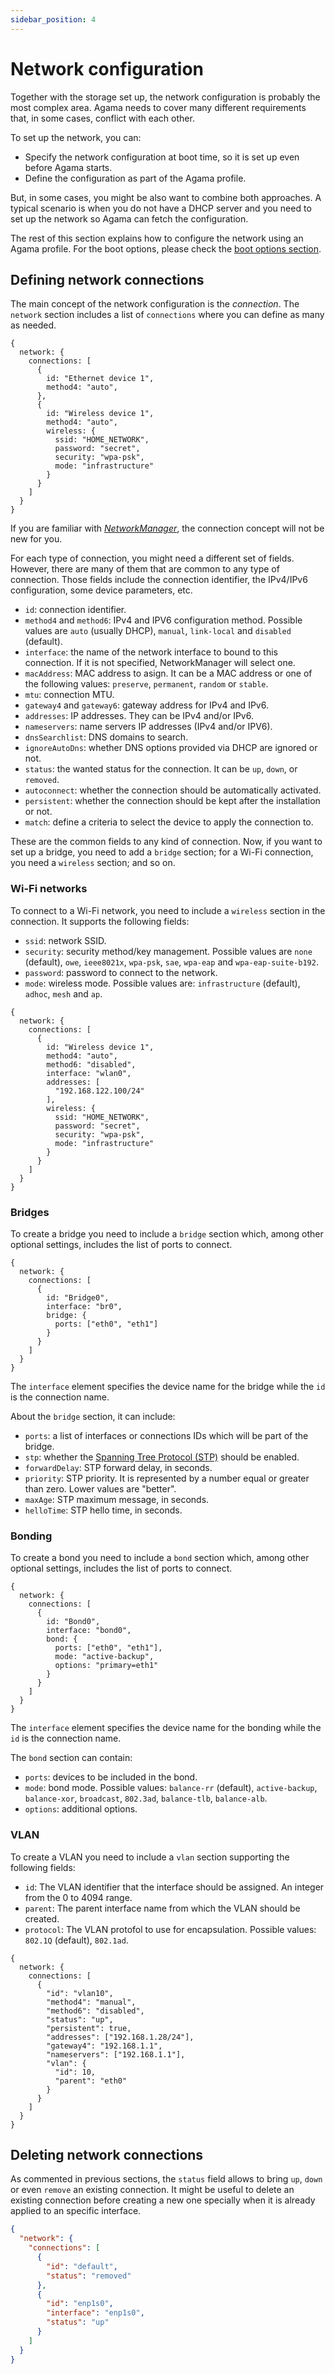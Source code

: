 ```yaml
---
sidebar_position: 4
---
```


# Network configuration

Together with the storage set up, the network configuration is probably the most complex area. Agama
needs to cover many different requirements that, in some cases, conflict with each other.

To set up the network, you can:

- Specify the network configuration at boot time, so it is set up even before Agama starts.
- Define the configuration as part of the Agama profile.

But, in some cases, you might be also want to combine both approaches. A typical scenario is when
you do not have a DHCP server and you need to set up the network so Agama can fetch the
configuration.

The rest of this section explains how to configure the network using an Agama profile. For the boot
options, please check the [boot options section](/docs/user/boot_options).

## Defining network connections

The main concept of the network configuration is the _connection_. The `network` section includes a
list of `connections` where you can define as many as needed.

```jsonnet
{
  network: {
    connections: [
      {
        id: "Ethernet device 1",
        method4: "auto",
      },
      {
        id: "Wireless device 1",
        method4: "auto",
        wireless: {
          ssid: "HOME_NETWORK",
          password: "secret",
          security: "wpa-psk",
          mode: "infrastructure"
        }
      }
    ]
  }
}
```

If you are familiar with _[NetworkManager][NM]_, the connection concept will not be new for you.

[NM]: https://www.networkmanager.dev/docs/

For each type of connection, you might need a different set of fields. However, there are many of
them that are common to any type of connection. Those fields include the connection identifier, the
IPv4/IPv6 configuration, some device parameters, etc.

- `id`: connection identifier.
- `method4` and `method6`: IPv4 and IPV6 configuration method. Possible values are `auto` (usually
  DHCP), `manual`, `link-local` and `disabled` (default).
- `interface`: the name of the network interface to bound to this connection. If it is not
  specified, NetworkManager will select one.
- `macAddress`: MAC address to asign. It can be a MAC address or one of the following values:
  `preserve`, `permanent`, `random` or `stable`.
- `mtu`: connection MTU.
- `gateway4` and `gateway6`: gateway address for IPv4 and IPv6.
- `addresses`: IP addresses. They can be IPv4 and/or IPv6.
- `nameservers`: name servers IP addresses (IPv4 and/or IPV6).
- `dnsSearchlist`: DNS domains to search.
- `ignoreAutoDns`: whether DNS options provided via DHCP are ignored or not.
- `status`: the wanted status for the connection. It can be `up`, `down`, or `removed`.
- `autoconnect`: whether the connection should be automatically activated.
- `persistent`: whether the connection should be kept after the installation or not.
- `match`: define a criteria to select the device to apply the connection to.

These are the common fields to any kind of connection. Now, if you want to set up a bridge, you need
to add a `bridge` section; for a Wi-Fi connection, you need a `wireless` section; and so on.

### Wi-Fi networks

To connect to a Wi-Fi network, you need to include a `wireless` section in the connection. It
supports the following fields:

- `ssid`: network SSID.
- `security`: security method/key management. Possible values are `none` (default), `owe`,
  `ieee8021x`, `wpa-psk`, `sae`, `wpa-eap` and `wpa-eap-suite-b192`.
- `password`: password to connect to the network.
- `mode`: wireless mode. Possible values are: `infrastructure` (default), `adhoc`, `mesh` and `ap`.

```jsonnet
{
  network: {
    connections: [
      {
        id: "Wireless device 1",
        method4: "auto",
        method6: "disabled",
        interface: "wlan0",
        addresses: [
          "192.168.122.100/24"
        ],
        wireless: {
          ssid: "HOME_NETWORK",
          password: "secret",
          security: "wpa-psk",
          mode: "infrastructure"
        }
      }
    ]
  }
}
```

### Bridges

To create a bridge you need to include a `bridge` section which, among other optional settings,
includes the list of ports to connect.

```jsonnet
{
  network: {
    connections: [
      {
        id: "Bridge0",
        interface: "br0",
        bridge: {
          ports: ["eth0", "eth1"]
        }
      }
    ]
  }
}
```

The `interface` element specifies the device name for the bridge while the `id` is the connection
name.

About the `bridge` section, it can include:

- `ports`: a list of interfaces or connections IDs which will be part of the bridge.
- `stp`: whether the
  [Spanning Tree Protocol (STP)](https://es.wikipedia.org/wiki/Spanning_Tree_Protocol) should be
  enabled.
- `forwardDelay`: STP forward delay, in seconds.
- `priority`: STP priority. It is represented by a number equal or greater than zero. Lower values
  are "better".
- `maxAge`: STP maximum message, in seconds.
- `helloTime`: STP hello time, in seconds.

### Bonding

To create a bond you need to include a `bond` section which, among other optional settings, includes
the list of ports to connect.

```jsonnet
{
  network: {
    connections: [
      {
        id: "Bond0",
        interface: "bond0",
        bond: {
          ports: ["eth0", "eth1"],
          mode: "active-backup",
          options: "primary=eth1"
        }
      }
    ]
  }
}
```

The `interface` element specifies the device name for the bonding while the `id` is the connection
name.

The `bond` section can contain:

- `ports`: devices to be included in the bond.
- `mode`: bond mode. Possible values: `balance-rr` (default), `active-backup`, `balance-xor`,
  `broadcast`, `802.3ad`, `balance-tlb`, `balance-alb`.
- `options`: additional options.

### VLAN

To create a VLAN you need to include a `vlan` section supporting the following fields:

- `id`: The VLAN identifier that the interface should be assigned. An integer from the 0 to 4094
  range.
- `parent`: The parent interface name from which the VLAN should be created.
- `protocol`: The VLAN protofol to use for encapsulation. Possible values: `802.1Q` (default),
  `802.1ad`.

```jsonnet
{
  network: {
    connections: [
      {
        "id": "vlan10",
        "method4": "manual",
        "method6": "disabled",
        "status": "up",
        "persistent": true,
        "addresses": ["192.168.1.28/24"],
        "gateway4": "192.168.1.1",
        "nameservers": ["192.168.1.1"],
        "vlan": {
          "id": 10,
          "parent": "eth0"
        }
      }
    ]
  }
}
```

## Deleting network connections

As commented in previous sections, the `status` field allows to bring `up`, `down` or even `remove`
an existing connection. It might be useful to delete an existing connection before creating a new
one specially when it is already applied to an specific interface.

```json
{
  "network": {
    "connections": [
      {
        "id": "default",
        "status": "removed"
      },
      {
        "id": "enp1s0",
        "interface": "enp1s0",
        "status": "up"
      }
    ]
  }
}
```

